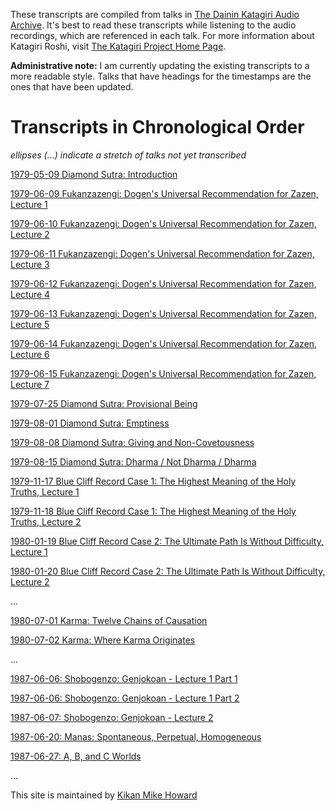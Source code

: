 These transcripts are compiled from talks in [The Dainin Katagiri Audio Archive](http://www.mnzencenter.org/katagiri_talks.php). It's best to read these transcripts while listening to the audio recordings, which are referenced in each talk. For more information about Katagiri Roshi, visit [The Katagiri Project Home Page](http://www.mnzencenter.org/katagiri/).

**Administrative note:** I am currently updating the existing transcripts to a more readable style. Talks that have headings for the timestamps are the ones that have been updated.

# Transcripts in Chronological Order

*ellipses (...) indicate a stretch of talks not yet transcribed*

[1979-05-09 Diamond Sutra: Introduction](1979-05-09-Diamond-Sutra-Introduction)

[1979-06-09 Fukanzazengi: Dogen's Universal Recommendation for Zazen, Lecture 1](1979-06-09-Fukanzazengi-Lecture1)

[1979-06-10 Fukanzazengi: Dogen's Universal Recommendation for Zazen, Lecture 2](1979-06-10-Fukanzazengi-Lecture2)

[1979-06-11 Fukanzazengi: Dogen's Universal Recommendation for Zazen, Lecture 3](1979-06-11-Fukanzazengi-Lecture3)

[1979-06-12 Fukanzazengi: Dogen's Universal Recommendation for Zazen, Lecture 4](1979-06-12-Fukanzazengi-Lecture4)

[1979-06-13 Fukanzazengi: Dogen's Universal Recommendation for Zazen, Lecture 5](1979-06-13-Fukanzazengi-Lecture5)

[1979-06-14 Fukanzazengi: Dogen's Universal Recommendation for Zazen, Lecture 6](1979-06-14-Fukanzazengi-Lecture6)

[1979-06-15 Fukanzazengi: Dogen's Universal Recommendation for Zazen, Lecture 7](1979-06-15-Fukanzazengi-Lecture7)

[1979-07-25 Diamond Sutra: Provisional Being](1979-07-25-Diamond-Sutra-Provisional-Being)

[1979-08-01 Diamond Sutra: Emptiness](1979-08-01-Diamond-Sutra-Emptiness)

[1979-08-08 Diamond Sutra: Giving and Non-Covetousness](1979-08-08-Diamond-Sutra-Giving-and-Non-Covetousness)

[1979-08-15 Diamond Sutra: Dharma / Not Dharma / Dharma](1979-08-15-Diamond-Sutra-Dharma-Not-Dharma-Dharma)

[1979-11-17 Blue Cliff Record Case 1: The Highest Meaning of the Holy Truths, Lecture 1](1979-11-17-BlueCliffRecordCase1Lecture1.md)

[1979-11-18 Blue Cliff Record Case 1: The Highest Meaning of the Holy Truths, Lecture 2](1979-11-18-BlueCliffRecordCase1Lecture2.md)

[1980-01-19 Blue Cliff Record Case 2: The Ultimate Path Is Without Difficulty, Lecture 1](1980-01-19-BlueCliffRecordCase2Lecture1.md)

[1980-01-20 Blue Cliff Record Case 2: The Ultimate Path Is Without Difficulty, Lecture 2](1980-01-20-BlueCliffRecordCase2Lecture2.md)

...

[1980-07-01 Karma: Twelve Chains of Causation](1980-07-01-Karma-TwelveChainsOfCausation.md)

[1980-07-02 Karma: Where Karma Originates](1980-07-02-Karma-WhereKarmaOriginates.md)

...

[1987-06-06: Shobogenzo: Genjokoan - Lecture 1 Part 1](1987-06-06-Shobogenzo-Genjokoan-Lecture1-Part1.md)

[1987-06-06: Shobogenzo: Genjokoan - Lecture 1 Part 2](1987-06-06-Shobogenzo-Genjokoan-Lecture1-Part2.md)

[1987-06-07: Shobogenzo: Genjokoan - Lecture 2](1987-06-07-Shobogenzo-Genjokoan-Lecture2.md)

[1987-06-20: Manas: Spontaneous, Perpetual, Homogeneous](1987-06-20-Manas)

[1987-06-27: A, B, and C Worlds](1987-06-27-A-B-and-C-Worlds)

...


This site is maintained by [Kikan Mike Howard](mailto:michaelhoward@mac.com)

